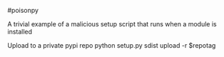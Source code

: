 #poisonpy

A trivial example of a malicious setup script that runs when a module is installed

Upload to a private pypi repo
    python setup.py sdist upload -r $repotag


